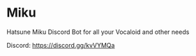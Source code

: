 # Miku
Hatsune Miku Discord Bot for all your Vocaloid and other needs

Discord: https://discord.gg/kvVYMQa
